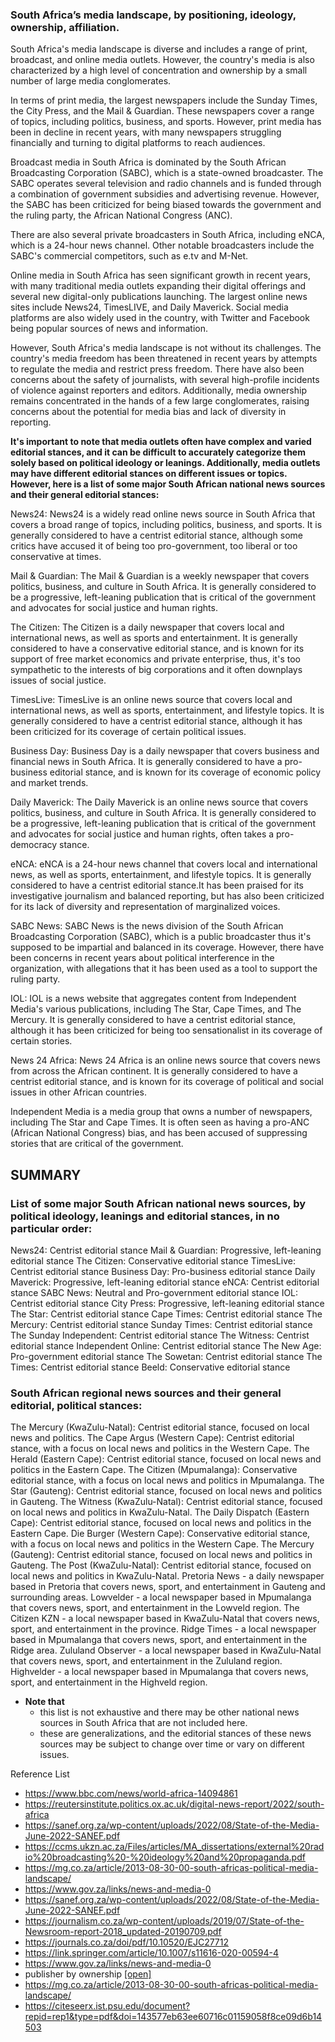 
### South Africa’s media landscape, by positioning, ideology, ownership, affiliation.

South Africa's media landscape is diverse and includes a range of print, broadcast, and online media outlets. However, the country's media is also characterized by a high level of concentration and ownership by a small number of large media conglomerates.

In terms of print media, the largest newspapers include the Sunday Times, the City Press, and the Mail & Guardian. These newspapers cover a range of topics, including politics, business, and sports. However, print media has been in decline in recent years, with many newspapers struggling financially and turning to digital platforms to reach audiences.

Broadcast media in South Africa is dominated by the South African Broadcasting Corporation (SABC), which is a state-owned broadcaster. The SABC operates several television and radio channels and is funded through a combination of government subsidies and advertising revenue. However, the SABC has been criticized for being biased towards the government and the ruling party, the African National Congress (ANC).

There are also several private broadcasters in South Africa, including eNCA, which is a 24-hour news channel. Other notable broadcasters include the SABC's commercial competitors, such as e.tv and M-Net.

Online media in South Africa has seen significant growth in recent years, with many traditional media outlets expanding their digital offerings and several new digital-only publications launching. The largest online news sites include News24, TimesLIVE, and Daily Maverick. Social media platforms are also widely used in the country, with Twitter and Facebook being popular sources of news and information.

However, South Africa's media landscape is not without its challenges. The country's media freedom has been threatened in recent years by attempts to regulate the media and restrict press freedom. There have also been concerns about the safety of journalists, with several high-profile incidents of violence against reporters and editors. Additionally, media ownership remains concentrated in the hands of a few large conglomerates, raising concerns about the potential for media bias and lack of diversity in reporting.

__It's important to note that media outlets often have complex and varied editorial stances, and it can be difficult to accurately categorize them solely based on political ideology or leanings. Additionally, media outlets may have different editorial stances on different issues or topics. However, here is a list of some major South African national news sources and their general editorial stances:__

News24: News24 is a widely read online news source in South Africa that covers a broad range of topics, including politics, business, and sports. It is generally considered to have a centrist editorial stance, although some critics have accused it of being too pro-government, too liberal or too conservative at times.

Mail & Guardian: The Mail & Guardian is a weekly newspaper that covers politics, business, and culture in South Africa. It is generally considered to be a progressive, left-leaning publication that is critical of the government and advocates for social justice and human rights.

The Citizen: The Citizen is a daily newspaper that covers local and international news, as well as sports and entertainment. It is generally considered to have a conservative editorial stance, and is known for its support of free market economics and private enterprise, thus, it's too sympathetic to the interests of big corporations and it often downplays issues of social justice.

TimesLive: TimesLive is an online news source that covers local and international news, as well as sports, entertainment, and lifestyle topics. It is generally considered to have a centrist editorial stance, although it has been criticized for its coverage of certain political issues.

Business Day: Business Day is a daily newspaper that covers business and financial news in South Africa. It is generally considered to have a pro-business editorial stance, and is known for its coverage of economic policy and market trends.

Daily Maverick: The Daily Maverick is an online news source that covers politics, business, and culture in South Africa. It is generally considered to be a progressive, left-leaning publication that is critical of the government and advocates for social justice and human rights, often takes a pro-democracy stance.

eNCA: eNCA is a 24-hour news channel that covers local and international news, as well as sports, entertainment, and lifestyle topics. It is generally considered to have a centrist editorial stance.It has been praised for its investigative journalism and balanced reporting, but has also been criticized for its lack of diversity and representation of marginalized voices.

SABC News: SABC News is the news division of the South African Broadcasting Corporation (SABC), which is a public broadcaster thus it's supposed to be impartial and balanced in its coverage. However, there have been concerns in recent years about political interference in the organization, with allegations that it has been used as a tool to support the ruling party.

IOL: IOL is a news website that aggregates content from Independent Media's various publications, including The Star, Cape Times, and The Mercury. It is generally considered to have a centrist editorial stance, although it has been criticized for being too sensationalist in its coverage of certain stories.

News 24 Africa: News 24 Africa is an online news source that covers news from across the African continent. It is generally considered to have a centrist editorial stance, and is known for its coverage of political and social issues in other African countries.

Independent Media is a media group that owns a number of newspapers, including The Star and Cape Times. It is often seen as having a pro-ANC (African National Congress) bias, and has been accused of suppressing stories that are critical of the government.


## SUMMARY

### List of some major South African national news sources, by political ideology, leanings and editorial stances, in no particular order:

News24: Centrist editorial stance
Mail & Guardian: Progressive, left-leaning editorial stance
The Citizen: Conservative editorial stance
TimesLive: Centrist editorial stance
Business Day: Pro-business editorial stance
Daily Maverick: Progressive, left-leaning editorial stance
eNCA: Centrist editorial stance
SABC News: Neutral and Pro-government editorial stance
IOL: Centrist editorial stance
City Press: Progressive, left-leaning editorial stance
The Star: Centrist editorial stance
Cape Times: Centrist editorial stance
The Mercury: Centrist editorial stance
Sunday Times: Centrist editorial stance
The Sunday Independent: Centrist editorial stance
The Witness: Centrist editorial stance
Independent Online: Centrist editorial stance
The New Age: Pro-government editorial stance
The Sowetan: Centrist editorial stance
The Times: Centrist editorial stance
Beeld: Conservative editorial stance


### South African regional news sources and their general editorial, political stances:

The Mercury (KwaZulu-Natal): Centrist editorial stance, focused on local news and politics.
The Cape Argus (Western Cape): Centrist editorial stance, with a focus on local news and politics in the Western Cape.
The Herald (Eastern Cape): Centrist editorial stance, focused on local news and politics in the Eastern Cape.
The Citizen (Mpumalanga): Conservative editorial stance, with a focus on local news and politics in Mpumalanga.
The Star (Gauteng): Centrist editorial stance, focused on local news and politics in Gauteng.
The Witness (KwaZulu-Natal): Centrist editorial stance, focused on local news and politics in KwaZulu-Natal.
The Daily Dispatch (Eastern Cape): Centrist editorial stance, focused on local news and politics in the Eastern Cape.
Die Burger (Western Cape): Conservative editorial stance, with a focus on local news and politics in the Western Cape.
The Mercury (Gauteng): Centrist editorial stance, focused on local news and politics in Gauteng.
The Post (KwaZulu-Natal): Centrist editorial stance, focused on local news and politics in KwaZulu-Natal.
Pretoria News - a daily newspaper based in Pretoria that covers news, sport, and entertainment in Gauteng and surrounding areas.
Lowvelder - a local newspaper based in Mpumalanga that covers news, sport, and entertainment in the Lowveld region.
The Citizen KZN - a local newspaper based in KwaZulu-Natal that covers news, sport, and entertainment in the province.
Ridge Times - a local newspaper based in Mpumalanga that covers news, sport, and entertainment in the Ridge area.
Zululand Observer - a local newspaper based in KwaZulu-Natal that covers news, sport, and entertainment in the Zululand region.
Highvelder - a local newspaper based in Mpumalanga that covers news, sport, and entertainment in the Highveld region.



* **Note that**
    - this list is not exhaustive and there may be other national news sources in South Africa that are not included here.
    - these are generalizations, and the editorial stances of these news sources may be subject to change over time or vary on different issues.



Reference List
- https://www.bbc.com/news/world-africa-14094861
- https://reutersinstitute.politics.ox.ac.uk/digital-news-report/2022/south-africa
- https://sanef.org.za/wp-content/uploads/2022/08/State-of-the-Media-June-2022-SANEF.pdf
- https://ccms.ukzn.ac.za/Files/articles/MA_dissertations/external%20radio%20broadcasting%20-%20ideology%20and%20propaganda.pdf
- https://mg.co.za/article/2013-08-30-00-south-africas-political-media-landscape/
- https://www.gov.za/links/news-and-media-0
- https://sanef.org.za/wp-content/uploads/2022/08/State-of-the-Media-June-2022-SANEF.pdf
- https://journalism.co.za/wp-content/uploads/2019/07/State-of-the-Newsroom-report-2018_updated-20190709.pdf
- https://journals.co.za/doi/pdf/10.10520/EJC27712
- https://link.springer.com/article/10.1007/s11616-020-00594-4
- https://www.gov.za/links/news-and-media-0
- publisher by ownership [[open]](./media-by-ownership.png)
- https://mg.co.za/article/2013-08-30-00-south-africas-political-media-landscape/
- https://citeseerx.ist.psu.edu/document?repid=rep1&type=pdf&doi=143577eb63ee60716c01159058f8ce09d6b14503